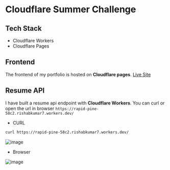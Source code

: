 # Cloudflare Summer Challenge

## Tech Stack
- Cloudflare Workers
- Cloudflare Pages

## Frontend
The frontend of my portfolio is hosted on **Cloudflare pages**. [Live Site](https://cloudflare-summer-challenge.pages.dev/)

## Resume API
I have built a resume api endpoint with **Cloudflare Workers**. You can curl or open the url in browser `https://rapid-pine-58c2.rishabkumar7.workers.dev/`
- CURL
``` bash
curl https://rapid-pine-58c2.rishabkumar7.workers.dev/
```
![image](https://user-images.githubusercontent.com/45825464/133941020-d76172a5-5d8d-40c4-8690-bcc0b76400b4.png)

- Browser

![image](https://user-images.githubusercontent.com/45825464/133941048-4298dcd8-b3be-4af2-8efa-e12d03b41ab6.png)

